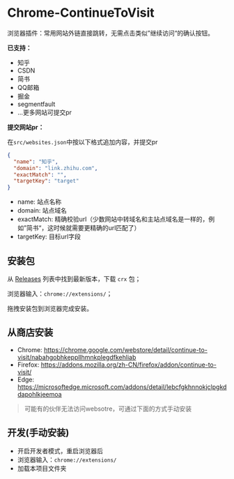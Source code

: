 # Chrome-ContinueToVisit

浏览器插件：常用网站外链直接跳转，无需点击类似”继续访问“的确认按钮。

**已支持：**

- 知乎
- CSDN
- 简书
- QQ邮箱
- 掘金
- segmentfault
- ...更多网站可提交pr

**提交网站pr：**

在`src/websites.json`中按以下格式追加内容，并提交pr

``` json
{
  "name": "知乎",
  "domain": "link.zhihu.com",
  "exactMatch": "",
  "targetKey": "target"
}
```

- name: 站点名称
- domain: 站点域名
- exactMatch: 精确校验url（少数网站中转域名和主站点域名是一样的，例如”简书“，这时候就需要更精确的url匹配了）
- targetKey: 目标url字段

## 安装包

从 [Releases](https://github.com/Patrick-Jun/Chrome-ContinueToVisit/releases) 列表中找到最新版本，下载 `crx` 包；

浏览器输入：`chrome://extensions/`；

拖拽安装包到浏览器完成安装。

## 从商店安装

- Chrome: https://chrome.google.com/webstore/detail/continue-to-visit/nabahgobhkeppllhmnkplegdfkehliab
- Firefox: https://addons.mozilla.org/zh-CN/firefox/addon/continue-to-visit/
- Edge: https://microsoftedge.microsoft.com/addons/detail/lebcfgkhnnokjclpgkddapohlkjeemoa


> 可能有的伙伴无法访问websotre，可通过下面的方式手动安装
## 开发(手动安装)

- 开启开发者模式，重启浏览器后
- 浏览器输入：`chrome://extensions/`
- 加载本项目文件夹

